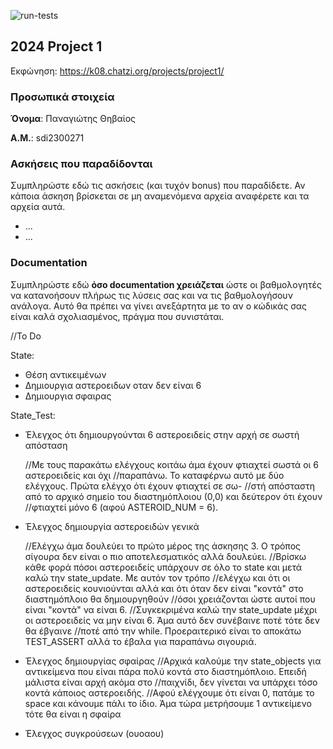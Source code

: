![run-tests](../../workflows/run-tests/badge.svg)

## 2024 Project 1

Εκφώνηση: https://k08.chatzi.org/projects/project1/


### Προσωπικά στοιχεία

__Όνομα__: Παναγιώτης Θηβαίος

__Α.Μ.__: sdi2300271

### Ασκήσεις που παραδίδονται

Συμπληρώστε εδώ τις ασκήσεις (και τυχόν bonus) που παραδίδετε. Αν κάποια άσκηση
βρίσκεται σε μη αναμενόμενα αρχεία αναφέρετε και τα αρχεία αυτά.

- ...
- ...

### Documentation

Συμπληρώστε εδώ __όσο documentation χρειάζεται__ ώστε οι βαθμολογητές να
κατανοήσουν πλήρως τις λύσεις σας και να τις βαθμολογήσουν ανάλογα. Αυτό θα
πρέπει να γίνει ανεξάρτητα με το αν ο κώδικάς σας είναι καλά σχολιασμένος,
πράγμα που συνιστάται.

//To Do

State:
- Θέση αντικειμένων
- Δημιουργια αστεροειδων οταν δεν είναι 6
- Δημιουργια σφαιρας


State_Test:
- Έλεγχος ότι δημιουργούνται 6 αστεροειδείς στην αρχή σε σωστή απόσταση 
	
	//Με τους παρακάτω ελέγχους κοιτάω άμα έχουν φτιαχτεί σωστά οι 6 αστεροειδείς και όχι
	//παραπάνω. Το καταφέρνω αυτό με δύο ελέγχους. Πρώτα ελέγχο ότι έχουν φτιαχτεί σε σω-
	//στή απόσταστη από το αρχικό σημείο του διαστημόπλοιου (0,0) και δεύτερον ότι έχουν
	//φτιαχτεί μόνο 6 (αφού ASTEROID_NUM = 6). 

- Έλεγχος δημιουργία αστεροειδών γενικά

	//Ελέγχω άμα δουλεύει το πρώτο μέρος της άσκησης 3. Ο τρόπος σίγουρα δεν είναι ο πιο αποτελεσματικός αλλά δουλεύει.
	//Βρίσκω κάθε φορά πόσοι αστεροειδείς υπάρχουν σε όλο το state και μετά καλώ την state_update. Με αυτόν τον τρόπο 
	//ελέγχω και ότι οι αστεροειδείς κουνιούνται αλλά και ότι όταν δεν είναι "κοντά" στο διαστημόπλοιο θα δημιουργηθούν
	//όσοι χρειάζονται ώστε αυτοί που είναι "κοντά" να είναι 6. 
	//Συγκεκριμένα καλώ την state_update μέχρι οι αστεροειδείς να μην είναι 6. Άμα αυτό δεν συνέβαινε ποτέ τότε δεν θα έβγαινε
	//ποτέ από την while. Προεραιτερικό είναι το αποκάτω TEST_ASSERT αλλά το έβαλα για παραπάνω σιγουριά.

- Έλεγχος δημιουργίας σφαίρας
	//Αρχικά καλούμε την state_objects για αντικείμενα που είναι πάρα πολύ κοντά στο διαστημόπλοιο. Επειδή μάλιστα είναι αρχή ακόμα στο
	//παιχνίδι, δεν γίνεται να υπάρχει τόσο κοντά κάποιος αστεροειδής.
	//Αφού ελέγχουμε ότι είναι 0, πατάμε το space και κάνουμε πάλι το ίδιο. Άμα τώρα μετρήσουμε 1 αντικείμενο τότε θα είναι η σφαίρα

- Έλεγχος συγκρούσεων (ουοαου)